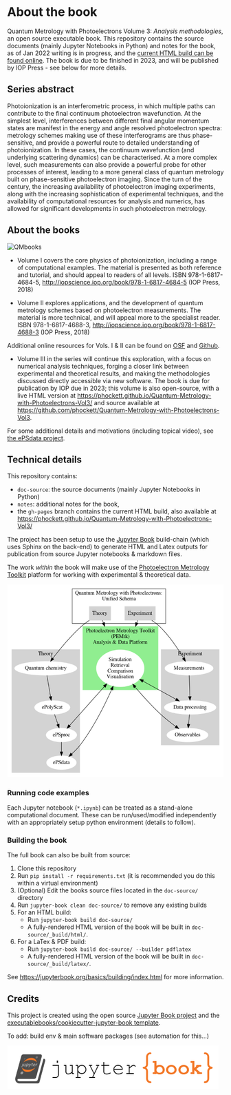 # About the book

Quantum Metrology with Photoelectrons Volume 3: *Analysis
methodologies*, an open source executable book. This repository contains the source documents (mainly Jupyter Notebooks in Python) and notes for the book, as of Jan 2022 writing is in progress, and the [current HTML build can be found online](https://phockett.github.io/Quantum-Metrology-with-Photoelectrons-Vol3/). The book is due to be finished in 2023, and will be published by IOP Press - see below for more details.


## Series abstract

Photoionization is an interferometric process, in which multiple paths can contribute to the final continuum photoelectron wavefunction. At the simplest level, interferences between different final angular momentum states are manifest in the energy and angle resolved photoelectron spectra: metrology schemes making use of these interferograms are thus phase-sensitive, and provide a powerful route to detailed understanding of photoionization. In these cases, the continuum wavefunction (and underlying scattering dynamics) can be characterised. At a more complex level, such measurements can also provide a powerful probe for other processes of interest, leading to a more general class of quantum metrology built on phase-sensitive photoelectron imaging.  Since the turn of the century, the increasing availability of photoelectron imaging experiments, along with the increasing sophistication of experimental techniques, and the availability of computational resources for analysis and numerics, has allowed for significant developments in such photoelectron metrology.


## About the books

![QMbooks](http://femtolab.ca/wordpress/wp-content/uploads/2017/08/mock_covers_2vol_020318.png)

- Volume I covers the core physics of photoionization, including a range of computational examples. The material is presented as both reference and tutorial, and should appeal to readers of all levels. ISBN 978-1-6817-4684-5, http://iopscience.iop.org/book/978-1-6817-4684-5 (IOP Press, 2018)

- Volume II explores applications, and the development of quantum metrology schemes based on photoelectron measurements. The material is more technical, and will appeal more to the specialist reader. ISBN 978-1-6817-4688-3, http://iopscience.iop.org/book/978-1-6817-4688-3 (IOP Press, 2018)

Additional online resources for Vols. I & II can be found on [OSF](https://osf.io/q2v3g/wiki/home/) and [Github](https://github.com/phockett/Quantum-Metrology-with-Photoelectrons).

- Volume III in the series will continue this exploration, with a focus on numerical analysis techniques, forging a closer link between experimental and theoretical results, and making the methodologies discussed directly accessible via new software. The book is due for publication by IOP due in 2023; this volume is also open-source, with a live HTML version at https://phockett.github.io/Quantum-Metrology-with-Photoelectrons-Vol3/ and source available at https://github.com/phockett/Quantum-Metrology-with-Photoelectrons-Vol3. 

For some additional details and motivations (including topical video), see [the ePSdata project](https://phockett.github.io/ePSdata/about.html#Motivation).




## Technical details

This repository contains:

- `doc-source`: the source documents (mainly Jupyter Notebooks in Python)
- `notes`: additional notes for the book, 
- the `gh-pages` branch contains the current HTML build, also available at https://phockett.github.io/Quantum-Metrology-with-Photoelectrons-Vol3/

The project has been setup to use the [Jupyter Book](https://jupyterbook.org/) build-chain (which uses Sphinx on the back-end) to generate HTML and Latex outputs for publication from source Jupyter notebooks & markdown files. 

The work *within* the book will make use of the [Photoelectron Metrology Toolkit](https://pemtk.readthedocs.io/en/latest/about.html) platform for working with experimental & theoretical data.

![Photoelectron metrology platform diagram](https://raw.githubusercontent.com/phockett/PEMtk/4eec9217203bfd1aee13bd8b64952dc1ac5fef89/docs/doc-source/figs/QM_unified_schema_wrapped_280820.gv.png)


### Running code examples

Each Jupyter notebook (`*.ipynb`) can be treated as a stand-alone computational document. These can be run/used/modified independently with an appropriately setup python environment (details to follow).


### Building the book

The full book can also be built from source:

1. Clone this repository
2. Run `pip install -r requirements.txt` (it is recommended you do this within a virtual environment)
3. (Optional) Edit the books source files located in the `doc-source/` directory
4. Run `jupyter-book clean doc-source/` to remove any existing builds
5. For an HTML build:
    - Run `jupyter-book build doc-source/` 
    - A fully-rendered HTML version of the book will be built in `doc-source/_build/html/`.
6. For a LaTex & PDF build:
    - Run `jupyter-book build doc-source/ --builder pdflatex` 
    - A fully-rendered HTML version of the book will be built in `doc-source/_build/latex/`.

See https://jupyterbook.org/basics/building/index.html for more information.


## Credits

This project is created using the open source [Jupyter Book project](https://jupyterbook.org/) and the [executablebooks/cookiecutter-jupyter-book template](https://github.com/executablebooks/cookiecutter-jupyter-book).

To add: build env & main software packages (see automation for this...)

![Jupyter book logo](logo.png)
